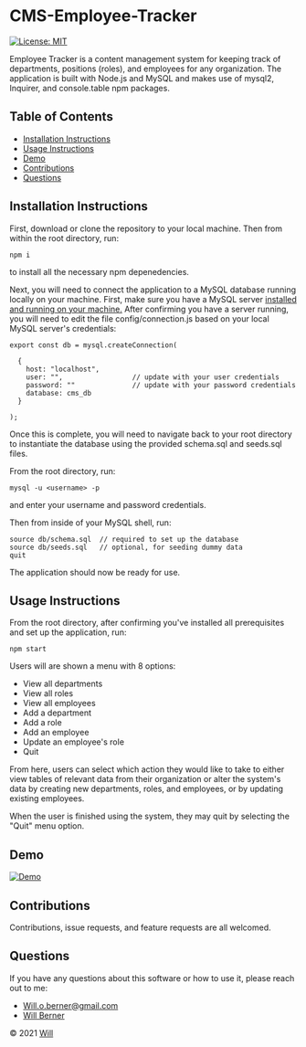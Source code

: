 # CMS-Employee-Tracker
[![License: MIT](https://img.shields.io/badge/License-MIT-yellow.svg)](https://opensource.org/licenses/MIT)

Employee Tracker is a content management system for keeping track of departments, positions (roles), and employees for any organization. The application is built with Node.js and MySQL and makes use of mysql2, Inquirer, and console.table npm packages.


## Table of Contents
   
* [Installation Instructions](#installation-instructions)
* [Usage Instructions](#usage-instructions)
* [Demo](#demo)
* [Contributions](#contributions)
* [Questions](#questions)

## Installation Instructions

First, download or clone the repository to your local machine. Then from within the root directory, run:

    npm i

to install all the necessary npm depenedencies.

Next, you will need to connect the application to a MySQL database running locally on your machine. First, make sure you have a MySQL server [installed and running on your machine.](https://dev.mysql.com/doc/mysql-installation-excerpt/5.7/en/) After confirming you have a server running, you will need to edit the file config/connection.js based on your local MySQL server's credentials:

    export const db = mysql.createConnection(
      
      {
        host: "localhost",
        user: "",                 // update with your user credentials
        password: ""              // update with your password credentials
        database: cms_db
      }
      
    );

Once this is complete, you will need to navigate back to your root directory to instantiate the database using the provided schema.sql and seeds.sql files.

From the root directory, run:
    
    mysql -u <username> -p 
    
and enter your username and password credentials.

Then from inside of your MySQL shell, run:

    source db/schema.sql  // required to set up the database
    source db/seeds.sql   // optional, for seeding dummy data
    quit


The application should now be ready for use.

## Usage Instructions

From the root directory, after confirming you've installed all prerequisites and set up the application, run:

    npm start
    
Users will are shown a menu with 8 options:
- View all departments
- View all roles
- View all employees
- Add a department
- Add a role
- Add an employee
- Update an employee's role
- Quit

From here, users can select which action they would like to take to either view tables of relevant data from their organization or alter the system's data by creating new departments, roles, and employees, or by updating existing employees.

When the user is finished using the system, they may quit by selecting the "Quit" menu option.

## Demo
[![Demo](https://img.youtube.com/vi/v7O4YhTSWgQ/0.jpg)](https://www.youtube.com/watch?v=v7O4YhTSWgQ)

## Contributions

Contributions, issue requests, and feature requests are all welcomed.

## Questions

If you have any questions about this software or how to use it, please reach out to me:
- Will.o.berner@gmail.com
- [Will Berner](https://github.com/WillBerner)


&copy; 2021 [Will](https://github.com/WillBerner)
